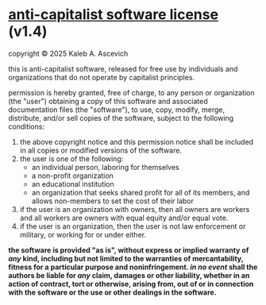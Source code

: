 # [anti-capitalist software license][acsl] (v1.4)

copyright &copy; 2025 Kaleb A. Ascevich

this is anti-capitalist software, released for free use by individuals and
organizations that do not operate by capitalist principles.

permission is hereby granted, free of charge, to any person or organization (the
"user") obtaining a copy of this software and associated documentation files
(the "software"), to use, copy, modify, merge, distribute, and/or sell copies of
the software, subject to the following conditions:

1. the above copyright notice and this permission notice shall be included in
   all copies or modified versions of the software.
2. the user is one of the following:
   - an individual person, laboring for themselves
   - a non-profit organization
   - an educational institution
   - an organization that seeks shared profit for all of its members, and allows
     non-members to set the cost of their labor
3. if the user is an organization with owners, then all owners are workers and
   all workers are owners with equal equity and/or equal vote.
4. if the user is an organization, then the user is not law enforcement or
   military, or working for or under either.

**the software is provided "as is", without express or implied warranty of _any_
kind, including but not limited to the warranties of mercantability, fitness for
a particular purpose and noninfringement. _in no event_ shall the authors be
liable for _any_ claim, damages or other liability, whether in an action of
contract, tort or otherwise, arising from, out of or in connection with the
software or the use or other dealings in the software.**

[acsl]: https://anticapitalist.software
